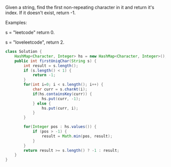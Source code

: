 Given a string, find the first non-repeating character in it and return it's index. If it doesn't exist, return -1.

Examples:

s = "leetcode"
return 0.

s = "loveleetcode",
return 2.

```java
class Solution {
    HashMap<Character, Integer> hs = new HashMap<Character, Integer>();
    public int firstUniqChar(String s) {
        int result = s.length();
        if (s.length() < 1) {
            return -1;
        }
        for(int i=0; i < s.length(); i++) {
            char curr = s.charAt(i);
            if(hs.containsKey(curr)) {
                hs.put(curr, -1);
            } else {
                hs.put(curr, i);
            }
        }

        for(Integer pos : hs.values()) {
            if (pos > -1) {
                result = Math.min(pos, result);
            }
        }
        return result >= s.length() ? -1 : result;
    }
}
```
